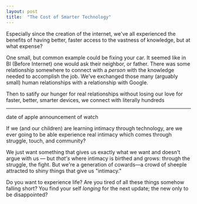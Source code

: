```yaml
---
layout: post
title:  "The Cost of Smarter Technology"
---
```


Especially since the creation of the internet, we've all experienced the benefits of having better, faster access to the vastness of knowledge, but at what expense?

One small, but common example could be fixing your car. It seemed like in BI (Before Internet) one would ask their neighbor, or father. There was some relationship somewhere to connect with a _person_ with the knowledge needed to accomplish the job. We've exchanged those many (arguably small) human relationships with a relationship with Google.

Then to satify our hunger for real relationships without losing our love for faster, better, smarter devices, we connect with literally hundreds

---

date of apple announcement of watch

If we (and our children) are learning intimacy through technology, are we ever going to be able experience real intimacy which comes through struggle, touch, and community? 

We just want something that gives us exactly what we want and doesn't argue with us — but _that's_ where intimacy is birthed and grows: through the struggle, the fight. But we're a generation of cowards—a crowd of sheeple attracted to shiny things that give us "intimacy."

Do you want to experience life? Are you tired of all these things somehow falling short? You find your self _longing_ for the next update; the new only to be disappointed?